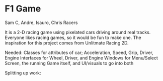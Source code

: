 # F1 Game

Sam C, Andre, Isauro, Chris
Racers

It is a 2-D racing game using pixelated cars driving around real tracks.
Everyone likes racing games, so it would be fun to make one.
The inspiration for this project comes from Unlitmate Racing 2D.

Needed: 
Classes for attributes of car; Acceleration, Speed, Grip, Driver, Engine
Interfaces for Wheel, Driver, and Engine
Windows for Menu/Select Screen, the running Game itself, and UI/visuals to go into both

Splitting up work:
